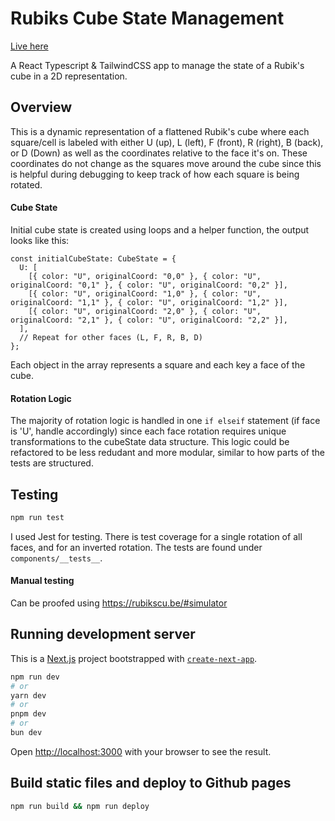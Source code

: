 # Rubiks Cube State Management

[Live here](https://volpestyle.github.io/rubiks-cube/)

A React Typescript & TailwindCSS app to manage the state of a Rubik's cube in a 2D representation.

## Overview

This is a dynamic representation of a flattened Rubik's cube where each square/cell is labeled with either U (up), L (left), F (front), R (right), B (back), or D (Down) as well as the coordinates relative to the face it's on. These coordinates do not change as the squares move around the cube since this is helpful during debugging to keep track of how each square is being rotated.

#### Cube State

Initial cube state is created using loops and a helper function, the output looks like this:

```
const initialCubeState: CubeState = {
  U: [
    [{ color: "U", originalCoord: "0,0" }, { color: "U", originalCoord: "0,1" }, { color: "U", originalCoord: "0,2" }],
    [{ color: "U", originalCoord: "1,0" }, { color: "U", originalCoord: "1,1" }, { color: "U", originalCoord: "1,2" }],
    [{ color: "U", originalCoord: "2,0" }, { color: "U", originalCoord: "2,1" }, { color: "U", originalCoord: "2,2" }],
  ],
  // Repeat for other faces (L, F, R, B, D)
};
```

Each object in the array represents a square and each key a face of the cube.

#### Rotation Logic

The majority of rotation logic is handled in one `if elseif` statement (if face is 'U', handle accordingly) since each face rotation requires unique transformations to the cubeState data structure. This logic could be refactored to be less redudant and more modular, similar to how parts of the tests are structured.

## Testing

```bash
npm run test
```

I used Jest for testing. There is test coverage for a single rotation of all faces, and for an inverted rotation.
The tests are found under `components/__tests__`.

#### Manual testing

Can be proofed using https://rubikscu.be/#simulator

## Running development server

This is a [Next.js](https://nextjs.org/) project bootstrapped with [`create-next-app`](https://github.com/vercel/next.js/tree/canary/packages/create-next-app).

```bash
npm run dev
# or
yarn dev
# or
pnpm dev
# or
bun dev
```

Open [http://localhost:3000](http://localhost:3000) with your browser to see the result.

## Build static files and deploy to Github pages

```bash
npm run build && npm run deploy
```
